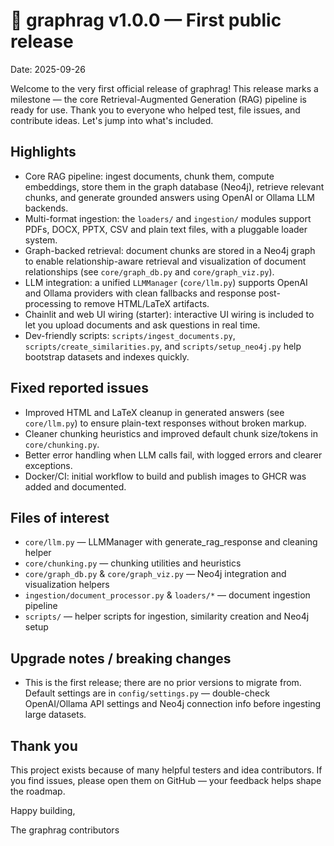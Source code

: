 # 🎉 graphrag v1.0.0 — First public release

Date: 2025-09-26

Welcome to the very first official release of graphrag! This release marks a milestone — the core Retrieval-Augmented Generation (RAG) pipeline is ready for use. Thank you to everyone who helped test, file issues, and contribute ideas. Let's jump into what's included.

## Highlights

- Core RAG pipeline: ingest documents, chunk them, compute embeddings, store them in the graph database (Neo4j), retrieve relevant chunks, and generate grounded answers using OpenAI or Ollama LLM backends.
- Multi-format ingestion: the `loaders/` and `ingestion/` modules support PDFs, DOCX, PPTX, CSV and plain text files, with a pluggable loader system.
- Graph-backed retrieval: document chunks are stored in a Neo4j graph to enable relationship-aware retrieval and visualization of document relationships (see `core/graph_db.py` and `core/graph_viz.py`).
- LLM integration: a unified `LLMManager` (`core/llm.py`) supports OpenAI and Ollama providers with clean fallbacks and response post-processing to remove HTML/LaTeX artifacts.
- Chainlit and web UI wiring (starter): interactive UI wiring is included to let you upload documents and ask questions in real time.
- Dev-friendly scripts: `scripts/ingest_documents.py`, `scripts/create_similarities.py`, and `scripts/setup_neo4j.py` help bootstrap datasets and indexes quickly.

## Fixed reported issues

- Improved HTML and LaTeX cleanup in generated answers (see `core/llm.py`) to ensure plain-text responses without broken markup.
- Cleaner chunking heuristics and improved default chunk size/tokens in `core/chunking.py`.
- Better error handling when LLM calls fail, with logged errors and clearer exceptions.
- Docker/CI: initial workflow to build and publish images to GHCR was added and documented.

## Files of interest

- `core/llm.py` — LLMManager with generate_rag_response and cleaning helper
- `core/chunking.py` — chunking utilities and heuristics
- `core/graph_db.py` & `core/graph_viz.py` — Neo4j integration and visualization helpers
- `ingestion/document_processor.py` & `loaders/*` — document ingestion pipeline
- `scripts/` — helper scripts for ingestion, similarity creation and Neo4j setup

## Upgrade notes / breaking changes

- This is the first release; there are no prior versions to migrate from. Default settings are in `config/settings.py` — double-check OpenAI/Ollama API settings and Neo4j connection info before ingesting large datasets.

## Thank you

This project exists because of many helpful testers and idea contributors. If you find issues, please open them on GitHub — your feedback helps shape the roadmap.

Happy building,

The graphrag contributors
